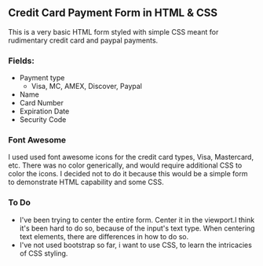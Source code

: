 ## Credit Card Payment Form in HTML & CSS

This is a very basic HTML form styled with simple CSS meant for rudimentary credit card and paypal payments.

### Fields:
- Payment type
  - Visa, MC, AMEX, Discover, Paypal
- Name
- Card Number
- Expiration Date
- Security Code 

### Font Awesome

I used used font awesome icons for the credit card types, Visa, Mastercard, etc. There was no color generically, and would require additional CSS to color the icons. I decided not to do it because this would be a simple form to demonstrate HTML capability and some CSS.

### To Do

- I've been trying to center the entire form. Center it in the viewport.I think it's been hard to do so, because of the input's text type. When centering text elements, there are differences in how to do so.
- I've not used bootstrap so far, i want to use CSS, to learn the intricacies of CSS styling.

